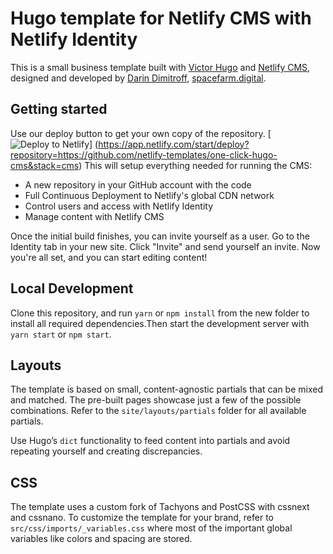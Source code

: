 
# Hugo template for Netlify CMS with Netlify Identity

This is a small business template built with [Victor
Hugo](https://github.com/netlify/victor-hugo) and [Netlify
CMS](https://github.com/netlify/netlify-cms), designed and developed
by [Darin Dimitroff](http://www.darindimitroff.com/),
[spacefarm.digital](https://www.spacefarm.digital).

## Getting started

Use our deploy button to get your own copy of the repository.
[![Deploy to Netlify](https://www.netlify.com/img/deploy/button.svg)]
(https://app.netlify.com/start/deploy?repository=https://github.com/netlify-templates/one-click-hugo-cms&stack=cms)
This will setup everything needed for running the CMS:

* A new repository in your GitHub account with the code
* Full Continuous Deployment to Netlify's global CDN network
* Control users and access with Netlify Identity
* Manage content with Netlify CMS

Once the initial build finishes, you can invite yourself as a user.
Go to the Identity tab in your new site. Click "Invite" and send
yourself an invite. Now you're all set, and you can start editing
content!

## Local Development

Clone this repository, and run `yarn` or `npm install` from the new
folder to install all required dependencies.Then start the
development server with `yarn start` or `npm start`.

## Layouts

The template is based on small, content-agnostic partials that can
be mixed and matched. The pre-built pages showcase just a few of the
possible combinations. Refer to the `site/layouts/partials` folder
for all available partials.

Use Hugo’s `dict` functionality to feed content into partials and
avoid repeating yourself and creating discrepancies.

## CSS

The template uses a custom fork of Tachyons and PostCSS with cssnext
and cssnano.
 To customize the template for your brand, refer to
 `src/css/imports/_variables.css` where most of the important global
 variables like colors and spacing are stored.
